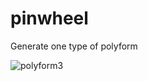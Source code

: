 # pinwheel
Generate one type of polyform

![polyform3](https://github.com/johndberglund/pinwheel/assets/89613504/afc9ca31-53c0-459a-b18a-6cdd0445b75d)
